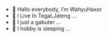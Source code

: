 - 👋 Hallo everybody, I’m WahyuHaxor
- 🏡 I Live In Tegal,Jateng ...
- 🌱 I just a gabuter ...
- 💞️ I hobby is sleeping ...
